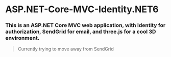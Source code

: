 # ASP.NET-Core-MVC-Identity.NET6

### This is an ASP.NET Core MVC web application, with Identity for authorization, SendGrid for email, and three.js for a cool 3D environment.

> Currently trying to move away from SendGrid
